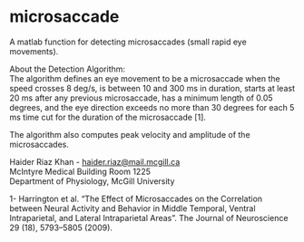 microsaccade
============

A matlab function for detecting microsaccades (small rapid eye movements). 

About the Detection Algorithm:  
The algorithm defines an eye movement to be a microsaccade when the speed crosses 8 deg/s, is between 10 and 300 ms in duration, starts at least 20 ms after any previous microsaccade, has a minimum length of 0.05 degrees, and the eye direction exceeds no more than 30 degrees for each 5 ms time cut for the duration of the microsaccade [1].

The algorithm also computes peak velocity and amplitude of the microsaccades.  

Haider Riaz Khan - haider.riaz@mail.mcgill.ca  
McIntyre Medical Building Room 1225  
Department of Physiology, McGill University  

1- Harrington et al. “The Effect of Microsaccades on the Correlation between Neural Activity and Behavior in Middle Temporal, Ventral Intraparietal, and Lateral Intraparietal Areas”. The Journal of Neuroscience 29 (18), 5793–5805 (2009).


